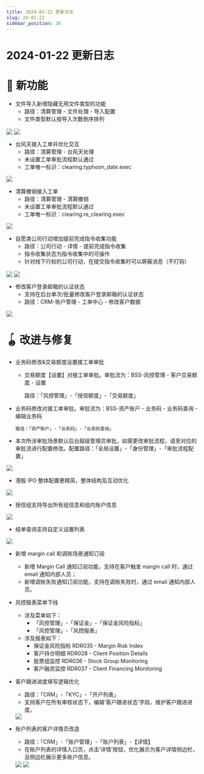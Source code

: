 ```yaml
---
title: 2024-01-22 更新日志
slug: 24-01-22
sidebar_position: 36
---
```



# 2024-01-22 更新日志

# 🎉 新功能

- 文件导入新增隐藏无用文件类型的功能
    - 路径：清算管理 - 文件处理 - 导入配置
    - 文件类型默认按导入次数倒序排列

<img src="/assets/XOh1bGJVDoY7KQxjeducZEfxnid.png" src-width="3496" src-height="1734" align="center"/>

<img src="/assets/XKACbLwvgoNFPWxlAtLc0yOHnSc.png" src-width="3496" src-height="1734" align="center"/>

- 台风天接入工单并优化交互
    - 路径：清算管理 - 台风天处理
    - 未设置工单审批流程默认通过
    - 工单唯一标识：clearing.typhoon_date.exec        

<img src="/assets/ECvVbLGsJotxsdxDf69cnxvanBd.png" src-width="3496" src-height="1734" align="center"/>

- 清算撤销接入工单
    - 路径：清算管理 - 清算撤销
    - 未设置工单审批流程默认通过
    - 工单唯一标识：clearing.re_clearing.exec        

<img src="/assets/RNrtb0n2joeuHxx5lrzcQBPanEe.png" src-width="3496" src-height="1734" align="center"/>

- 自愿类公司行动增加提前完成指令收集功能
    - 路径：公司行动 - 详情 - 提前完成指令收集
    - 指令收集状态为指令收集中的可操作
    - 针对线下行权的公司行动，在提交指令收集时可以屏蔽消息（不打钩）

<img src="/assets/Nzb2bX8dZoaVdhx37ehcOOryntf.png" src-width="3496" src-height="1734" align="center"/>

<img src="/assets/KFQ5bvWqdoo2JNxz6Zycn4Monbf.png" src-width="3496" src-height="1734" align="center"/>

- 修改客户登录邮箱的认证状态
    - 支持在后台单次/批量修改客户登录邮箱的认证状态
    - 路径：CRM-账户管理 - 工单中心 - 修改客户数据

<img src="/assets/QyySb7KQ4onIlcxMMjJcgMvOn3b.png" src-width="2898" src-height="1086" align="center"/>

# 🪀 改进与修复

- 业务码修改&交易额度设置接工单审批
    - 交易额度【设置】对接工单审批。审批流为：BSS-风控管理 - 客户交易额度 - 设置

      路径：「风控管理」-「授信额度」-「交易额度」
- 业务码修改对接工单审批。审批流为：BSS-资产账户 - 业务码 - 业务码查询 - 编辑业务码

      路径：「资产账户」-「业务码」-「业务码查询」
- 本次所涉审批场景默认后台超级管理员审批，如需更改审批流程，请至对应的审批流进行配置修改。配置路径：「全局设置」-「身份管理」-「审批流程配置」

<img src="/assets/DqXGbx0NRoDc6Cx7ZIPccIRPnBe.png" src-width="3254" src-height="1154" align="center"/>

- 港股 IPO 整体配置更精简，整体结构及互动优化

<img src="/assets/KhkGbdnkTo9EtgxXvP4cGgBPnUo.png" src-width="1280" src-height="770" align="center"/>

- 授信组支持导出所有组信息和组内账户信息

<img src="/assets/AzCBbOBDQoRJy9xToqbcLSG1nac.png" src-width="3214" src-height="542" align="center"/>

- 结单查询支持自定义设置列表

<img src="/assets/HPNabsdktolvbgxNMawctRDXnDZ.png" src-width="3220" src-height="554" align="center"/>

- 新增 margin call 和调账场景通知订阅
    - 新增 Margin Call 通知订阅功能，支持在客户触发 margin call 时，通过 email 通知内部人员；
    - 新增调账失败通知订阅功能，支持在调账失败时，通过 email 通知内部人员。

- 风控报表菜单下线
    - 涉及菜单如下：
        - 「风控管理」-「保证金」-「保证金风险指标」
        - 「风控管理」-「风控报表」
    - 涉及报表如下：
        - 保证金风险指标 RDR035 - Margin Risk Index
        - 客户持仓明细 RDR028 - Client Position Details
        - 股票组监控 RDR036 - Stock Group Monitoring
        - 客户融资监控 RDR037 - Client Financing Monitoring

- 客户跟进进度填写逻辑优化
    - 路径：「CRM」-「KYC」-「开户列表」
    - 支持客户在所有审核状态下，编辑‘客户跟进状态’字段，维护客户跟进进度。
    <img src="/assets/M9G2bQ3uioe8oTxvHPpcsgjXnUg.png" src-width="2434" src-height="1378" align="center"/>

- 账户列表的客户详情页改造
    - 路径：「CRM」-「账户管理」-「账户列表」-【详情】
    - 在账户列表的详情入口页，点击‘详情’按钮，优化展示为客户详情侧边栏，且侧边栏展示更多账户信息。
    <img src="/assets/FdKybmwK1oljWwxnOHOccuxtnQh.png" src-width="2538" src-height="736" align="center"/>
    <img src="/assets/N95Ub2NdGo4ZlqxuADKcDGBRn4d.png" src-width="2602" src-height="1154" align="center"/>

